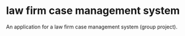 # law firm case management system
 An application for a law firm case management system (group project).
